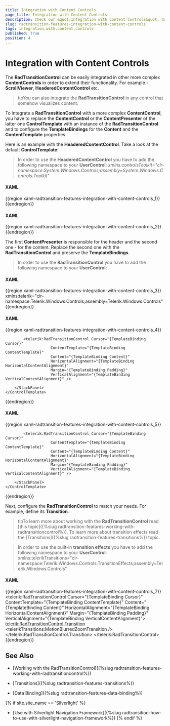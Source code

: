 ```yaml
---
title: Integration with Content Controls
page_title: Integration with Content Controls
description: Check our &quot;Integration with Content Controls&quot; documentation article for the RadTransitionControl WPF control.
slug: radtransition-features-integration-with-content-controls
tags: integration,with,content,controls
published: True
position: 4
---
```


# Integration with Content Controls

The __RadTransitionControl__ can be easily integrated in other more complex __ContentControls__ in order to extend their functionality. For example - __ScrollViewer__, __HeaderedContentControl__ etc.

>tipYou can also integrate the __RadTransitionControl__ in any control that somehow visualizes content.

To integrate a __RadTransitionControl__ with a more complex __ContentControl__, you have to replace the __ContentControl__ or the __ContentPresenter__ of the latter one __ControlTemplate__ with an instance of the __RadTransitionControl__ and to configure the __TemplateBindings__ for the __Content__ and the __ContentTemplate__ properties.

Here is an example with the __HeaderedContentControl__. Take a look at the default __ControlTemplate__:

>In order to use the __HeaderedContentControl__ you have to add the following namespace to your __UserControl__:
>	*xmlns:controlsToolkit="clr-namespace:System.Windows.Controls;assembly=System.Windows.Controls.Toolkit"*

#### __XAML__

{{region xaml-radtransition-features-integration-with-content-controls_1}}
	<ControlTemplate x:Key="HeaderedContentControlTemplate1" TargetType="controlsToolkit:HeaderedContentControl">
	    <StackPanel>
	        <ContentPresenter Cursor="{TemplateBinding Cursor}"
	                    ContentTemplate="{TemplateBinding HeaderTemplate}"
	                    Content="{TemplateBinding Header}"
	                    HorizontalAlignment="{TemplateBinding HorizontalContentAlignment}"
	                    Margin="{TemplateBinding Padding}"
	                    VerticalAlignment="{TemplateBinding VerticalContentAlignment}" />
	        <ContentPresenter Cursor="{TemplateBinding Cursor}"
	                    ContentTemplate="{TemplateBinding ContentTemplate}"
	                    Content="{TemplateBinding Content}"
	                    HorizontalAlignment="{TemplateBinding HorizontalContentAlignment}"
	                    Margin="{TemplateBinding Padding}"
	                    VerticalAlignment="{TemplateBinding VerticalContentAlignment}" />
	    </StackPanel>
	</ControlTemplate>
{{endregion}}

#### __XAML__

{{region xaml-radtransition-features-integration-with-content-controls_2}}
	<ControlTemplate x:Key="HeaderedContentControlTemplate2" TargetType="HeaderedContentControl">
	    <StackPanel>
	        <ContentPresenter Cursor="{TemplateBinding Cursor}"
	                    ContentTemplate="{TemplateBinding HeaderTemplate}"
	                    Content="{TemplateBinding Header}"
	                    HorizontalAlignment="{TemplateBinding HorizontalContentAlignment}"
	                    Margin="{TemplateBinding Padding}"
	                    VerticalAlignment="{TemplateBinding VerticalContentAlignment}" />
	        <ContentPresenter Cursor="{TemplateBinding Cursor}"
	                    ContentTemplate="{TemplateBinding ContentTemplate}"
	                    Content="{TemplateBinding Content}"
	                    HorizontalAlignment="{TemplateBinding HorizontalContentAlignment}"
	                    Margin="{TemplateBinding Padding}"
	                    VerticalAlignment="{TemplateBinding VerticalContentAlignment}" />
	    </StackPanel>
	</ControlTemplate>
{{endregion}}

The first __ContentPresenter__ is responsible for the header and the second one - for the content. Replace the second one with the __RadTransitionControl__ and preserve the __TemplateBindings__.

>In order to use the __RadTransitionControl__ you have to add the following namespace to your __UserControl__:

#### __XAML__

{{region xaml-radtransition-features-integration-with-content-controls_3}}
	xmlns:telerik="clr-namespace:Telerik.Windows.Controls;assembly=Telerik.Windows.Controls"
{{endregion}}

#### __XAML__

{{region xaml-radtransition-features-integration-with-content-controls_4}}
	<ControlTemplate x:Key="HeaderedContentControlTemplate3" TargetType="controlsToolkit:HeaderedContentControl">
	    <StackPanel>
	        <ContentPresenter Cursor="{TemplateBinding Cursor}"
	                    ContentTemplate="{TemplateBinding HeaderTemplate}"
	                    Content="{TemplateBinding Header}"
	                    HorizontalAlignment="{TemplateBinding HorizontalContentAlignment}"
	                    Margin="{TemplateBinding Padding}"
	                    VerticalAlignment="{TemplateBinding VerticalContentAlignment}" />
	
	        <telerik:RadTransitionControl Cursor="{TemplateBinding Cursor}"
	                    ContentTemplate="{TemplateBinding ContentTemplate}"
	                    Content="{TemplateBinding Content}"
	                    HorizontalAlignment="{TemplateBinding HorizontalContentAlignment}"
	                    Margin="{TemplateBinding Padding}"
	                    VerticalAlignment="{TemplateBinding VerticalContentAlignment}" />
	
	    </StackPanel>
	</ControlTemplate>
{{endregion}}

#### __XAML__

{{region xaml-radtransition-features-integration-with-content-controls_5}}
	<ControlTemplate x:Key="HeaderedContentControlTemplate" TargetType="HeaderedContentControl">
	    <StackPanel>
	        <ContentPresenter Cursor="{TemplateBinding Cursor}"
	                    ContentTemplate="{TemplateBinding HeaderTemplate}"
	                    Content="{TemplateBinding Header}"
	                    HorizontalAlignment="{TemplateBinding HorizontalContentAlignment}"
	                    Margin="{TemplateBinding Padding}"
	                    VerticalAlignment="{TemplateBinding VerticalContentAlignment}" />
	
	        <telerik:RadTransitionControl Cursor="{TemplateBinding Cursor}"
	                    ContentTemplate="{TemplateBinding ContentTemplate}"
	                    Content="{TemplateBinding Content}"
	                    HorizontalAlignment="{TemplateBinding HorizontalContentAlignment}"
	                    Margin="{TemplateBinding Padding}"
	                    VerticalAlignment="{TemplateBinding VerticalContentAlignment}" />
	
	    </StackPanel>
	</ControlTemplate>
{{endregion}}

Next, configure the __RadTransitionControl__ to match your needs. For example, define its __Transition__.

>tipTo learn more about working with the __RadTransitionControl__ read [this topic]({%slug radtransition-features-working-with-radtransitioncontrol%}). To learn more about transition effects read the [Transitions]({%slug radtransition-features-transitions%}) topic.

>In order to use the built-in __transition effects__ you have to add the following namespace to your __UserControl__:
>	xmlns:telerikTransitions="clr-namespace:Telerik.Windows.Controls.TransitionEffects;assembly=Telerik.Windows.Controls"

#### __XAML__

{{region xaml-radtransition-features-integration-with-content-controls_7}}
	<telerik:RadTransitionControl Cursor="{TemplateBinding Cursor}"
	                      ContentTemplate="{TemplateBinding ContentTemplate}"
	                      Content="{TemplateBinding Content}"
	                      HorizontalAlignment="{TemplateBinding HorizontalContentAlignment}"
	                      Margin="{TemplateBinding Padding}"
	                      VerticalAlignment="{TemplateBinding VerticalContentAlignment}">
	    <telerik:RadTransitionControl.Transition>
	        <telerikTransitions:MotionBlurredZoomTransition />
	    </telerik:RadTransitionControl.Transition>
	</telerik:RadTransitionControl>
{{endregion}}

## See Also

 * [Working with the RadTransitionControl]({%slug radtransition-features-working-with-radtransitioncontrol%})

 * [Transitions]({%slug radtransition-features-transitions%})

 * [Data Binding]({%slug radtransition-features-data-binding%})

 {% if site.site_name == 'Silverlight' %}
 * [Use with Silverlight Navigation Framework]({%slug radtransition-how-to-use-with-silverlight-navigation-framework%})
 {% endif %}
